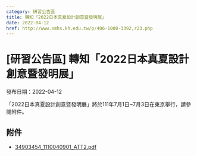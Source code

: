 ```yaml
---
category: 研習公告區
title: 轉知「2022日本真夏設計創意暨發明展」
date: 2022-04-12
href: http://www.smhs.kh.edu.tw/p/406-1000-3392,r23.php
---
```


# [研習公告區] 轉知「2022日本真夏設計創意暨發明展」

發布日期：2022-04-12

「2022日本真夏設計創意暨發明展」將於111年7月1日~7月3日在東京舉行，請參閱附件。

## 附件

- [34903454_1110040901_ATT2.pdf](https://www.smhs.kh.edu.tw/var/file/0/1000/attach/94/pta_3142_5895933_26809.pdf)

